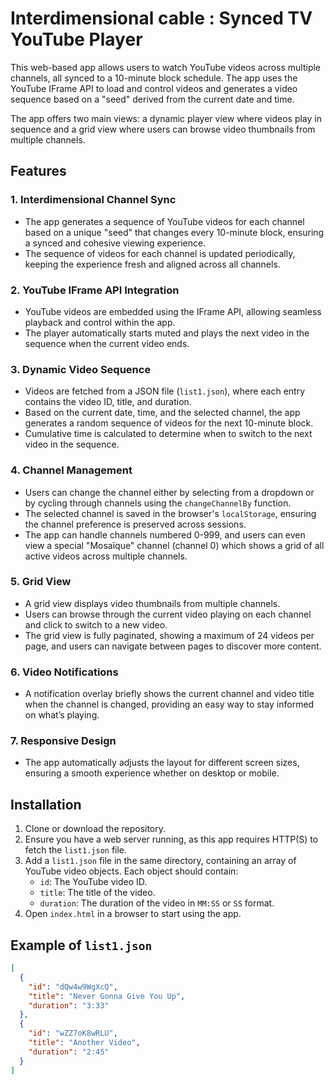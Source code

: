 # Interdimensional cable : Synced TV YouTube Player

This web-based app allows users to watch YouTube videos across multiple channels, all synced to a 10-minute block schedule. The app uses the YouTube IFrame API to load and control videos and generates a video sequence based on a "seed" derived from the current date and time.

The app offers two main views: a dynamic player view where videos play in sequence and a grid view where users can browse video thumbnails from multiple channels.

## Features

### 1. **Interdimensional Channel Sync**
   - The app generates a sequence of YouTube videos for each channel based on a unique "seed" that changes every 10-minute block, ensuring a synced and cohesive viewing experience.
   - The sequence of videos for each channel is updated periodically, keeping the experience fresh and aligned across all channels.

### 2. **YouTube IFrame API Integration**
   - YouTube videos are embedded using the IFrame API, allowing seamless playback and control within the app.
   - The player automatically starts muted and plays the next video in the sequence when the current video ends.

### 3. **Dynamic Video Sequence**
   - Videos are fetched from a JSON file (`list1.json`), where each entry contains the video ID, title, and duration.
   - Based on the current date, time, and the selected channel, the app generates a random sequence of videos for the next 10-minute block.
   - Cumulative time is calculated to determine when to switch to the next video in the sequence.

### 4. **Channel Management**
   - Users can change the channel either by selecting from a dropdown or by cycling through channels using the `changeChannelBy` function.
   - The selected channel is saved in the browser's `localStorage`, ensuring the channel preference is preserved across sessions.
   - The app can handle channels numbered 0-999, and users can even view a special "Mosaïque" channel (channel 0) which shows a grid of all active videos across multiple channels.

### 5. **Grid View**
   - A grid view displays video thumbnails from multiple channels.
   - Users can browse through the current video playing on each channel and click to switch to a new video.
   - The grid view is fully paginated, showing a maximum of 24 videos per page, and users can navigate between pages to discover more content.

### 6. **Video Notifications**
   - A notification overlay briefly shows the current channel and video title when the channel is changed, providing an easy way to stay informed on what’s playing.

### 7. **Responsive Design**
   - The app automatically adjusts the layout for different screen sizes, ensuring a smooth experience whether on desktop or mobile.

## Installation

1. Clone or download the repository.
2. Ensure you have a web server running, as this app requires HTTP(S) to fetch the `list1.json` file.
3. Add a `list1.json` file in the same directory, containing an array of YouTube video objects. Each object should contain:
   - `id`: The YouTube video ID.
   - `title`: The title of the video.
   - `duration`: The duration of the video in `MM:SS` or `SS` format.
4. Open `index.html` in a browser to start using the app.

## Example of `list1.json`

```json
[
  {
    "id": "dQw4w9WgXcQ",
    "title": "Never Gonna Give You Up",
    "duration": "3:33"
  },
  {
    "id": "wZZ7oK8wRLU",
    "title": "Another Video",
    "duration": "2:45"
  }
]
